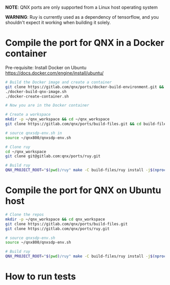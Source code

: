 **NOTE**: QNX ports are only supported from a Linux host operating system

**WARNING**: Ruy is currently used as a dependency of tensorflow, and you shouldn't expect it working when building it solely.

# Compile the port for QNX in a Docker container

Pre-requisite: Install Docker on Ubuntu https://docs.docker.com/engine/install/ubuntu/
```bash
# Build the Docker image and create a container
git clone https://gitlab.com/qnx/ports/docker-build-environment.git && cd docker-build-environment
./docker-build-qnx-image.sh
./docker-create-container.sh

# Now you are in the Docker container

# Create a workspace
mkdir -p ~/qnx_workspace && cd ~/qnx_workspace
git clone https://gitlab.com/qnx/ports/build-files.git && cd build-files

# source qnxsdp-env.sh in
source ~/qnx800/qnxsdp-env.sh

# Clone ruy
cd ~/qnx_workspace
git clone git@gitlab.com:qnx/ports/ruy.git

# Build ruy
QNX_PROJECT_ROOT="$(pwd)/ruy" make -C build-files/ruy install -j$(nproc)
```

# Compile the port for QNX on Ubuntu host
```bash
# Clone the repos
mkdir -p ~/qnx_workspace && cd qnx_workspace
git clone https://gitlab.com/qnx/ports/build-files.git
git clone https://gitlab.com/qnx/ports/ruy.git

# source qnxsdp-env.sh
source ~/qnx800/qnxsdp-env.sh

# Build ruy
QNX_PROJECT_ROOT="$(pwd)/ruy" make -C build-files/ruy install -j$(nproc)
```

# How to run tests
